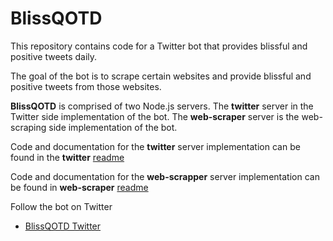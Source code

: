 # BlissQOTD
This repository contains code for a Twitter bot that provides blissful and positive tweets daily.

The goal of the bot is to scrape certain websites and provide blissful and positive tweets from those websites.

**BlissQOTD** is comprised of two Node.js servers. The **twitter** server in the Twitter side implementation of the bot. The **web-scraper** server is the web-scraping side implementation of the bot.

Code and documentation for the **twitter** server implementation can be found in the **twitter** [readme](/twitter/README.md)

Code and documentation for the **web-scrapper** server implementation can be found in **web-scraper** [readme](/web-scraper/README.md) 

Follow the bot on Twitter
- [BlissQOTD Twitter](https://twitter.com/BlissQOTD)
